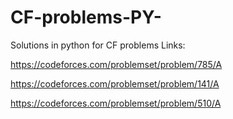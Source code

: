 # CF-problems-PY-

Solutions in python for CF problems
Links:

  https://codeforces.com/problemset/problem/785/A
  
  https://codeforces.com/problemset/problem/141/A
  
  https://codeforces.com/problemset/problem/510/A
